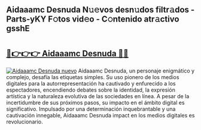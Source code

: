 ## Aidaaamc Desnuda N𝚞𝚎vos desn𝚞dos filtr𝚊dos - Parts-yKY F𝚘tos vid𝚎o - C𝚘ntenido atr𝚊ctivo gsshE

# <h2><a href="http://mb1fwmm.tromn.icu/?c=Aidaaamc+Desnuda">🔗👉👉👉 Aidaaamc Desnuda 🔗🔗</a></h2>

[![Aidaaamc Desnuda nuevo](https://i.imgur.com/pEAQMta.gif)](http://mb1fwmm.tromn.icu/?c=Aidaaamc+Desnuda)
Aidaaamc Desnuda, un personaje enigmático y complejo, desafía las etiquetas simples. Su uso pionero de los medios digitales para la autorrepresentación ha cautivado y enfurecido a los espectadores, encendiendo debates sobre la identidad, la expresión artística y la naturaleza evolutiva de las sociedades en línea. A pesar de la incertidumbre de sus próximos pasos, su impacto en el ámbito digital es significativo. Impulsado por una determinación inquebrantable y una cautivación innegable, Aidaaamc Desnuda impact en los medios digitales es revolucionario.
